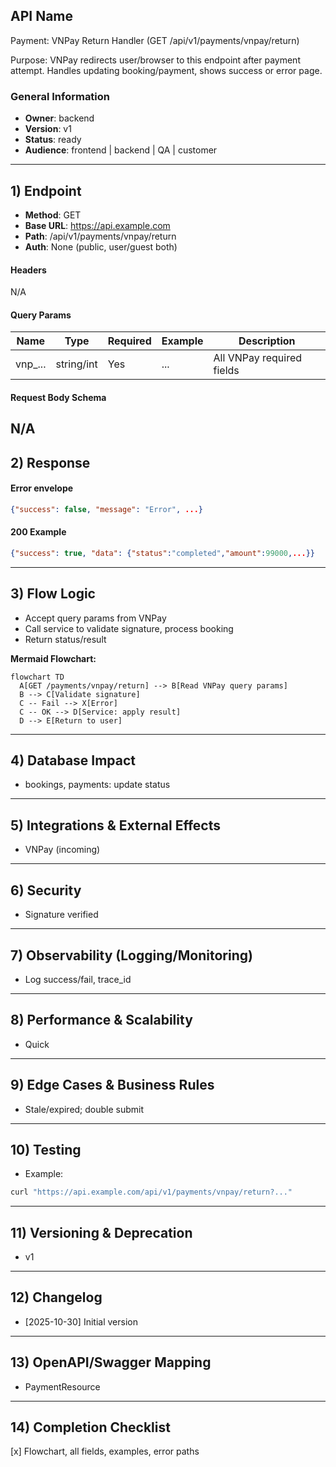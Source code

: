 ## API Name
Payment: VNPay Return Handler (GET /api/v1/payments/vnpay/return)

Purpose: VNPay redirects user/browser to this endpoint after payment attempt. Handles updating booking/payment, shows success or error page.

### General Information
- **Owner**: backend
- **Version**: v1
- **Status**: ready
- **Audience**: frontend | backend | QA | customer
---
## 1) Endpoint
- **Method**: GET
- **Base URL**: https://api.example.com
- **Path**: /api/v1/payments/vnpay/return
- **Auth**: None (public, user/guest both)

#### Headers
N/A

#### Query Params
| Name          | Type   | Required | Example     | Description                    |
|---------------|--------|----------|-------------|-------------------------------|
| vnp_...       | string/int | Yes | ...         | All VNPay required fields      |

#### Request Body Schema
N/A
---
## 2) Response
#### Error envelope
```json
{"success": false, "message": "Error", ...}
```
#### 200 Example
```json
{"success": true, "data": {"status":"completed","amount":99000,...}}
```
---
## 3) Flow Logic
- Accept query params from VNPay
- Call service to validate signature, process booking
- Return status/result

**Mermaid Flowchart:**
```mermaid
flowchart TD
  A[GET /payments/vnpay/return] --> B[Read VNPay query params]
  B --> C[Validate signature]
  C -- Fail --> X[Error]
  C -- OK --> D[Service: apply result]
  D --> E[Return to user]
```
---
## 4) Database Impact
- bookings, payments: update status
---
## 5) Integrations & External Effects
- VNPay (incoming)
---
## 6) Security
- Signature verified
---
## 7) Observability (Logging/Monitoring)
- Log success/fail, trace_id
---
## 8) Performance & Scalability
- Quick
---
## 9) Edge Cases & Business Rules
- Stale/expired; double submit
---
## 10) Testing
- Example:
```bash
curl "https://api.example.com/api/v1/payments/vnpay/return?..."
```
---
## 11) Versioning & Deprecation
- v1
---
## 12) Changelog
- [2025-10-30] Initial version
---
## 13) OpenAPI/Swagger Mapping
- PaymentResource
---
## 14) Completion Checklist
[x] Flowchart, all fields, examples, error paths
